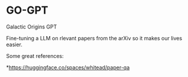 # GO-GPT
Galactic Origins GPT


Fine-tuning a LLM on rlevant papers from the arXiv so it makes our lives easier.

Some great references:

*https://huggingface.co/spaces/whitead/paper-qa
